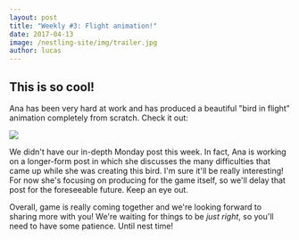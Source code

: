 ```yaml
---
layout: post
title: "Weekly #3: Flight animation!"
date: 2017-04-13
image: /nestling-site/img/trailer.jpg
author: lucas
---
```


<h2>This is so cool!</h2>
<p>Ana has been very hard at work and has produced a beautiful "bird in flight" animation completely from scratch. Check it out:</p>

<img src='/nestling-site/img/flight.gif'/>

<p>We didn't have our in-depth Monday post this week. In fact, Ana is working on a longer-form post in which she discusses the many difficulties that came up while she was creating this bird. I'm sure it'll be really interesting! For now she's focusing on producing for the game itself, so we'll delay that post for the foreseeable future. Keep an eye out.</p>

<p>Overall, game is really coming together and we're looking forward to sharing more with you! We're waiting for things to be <i>just right</i>, so you'll need to have some patience. Until nest time!</p>
